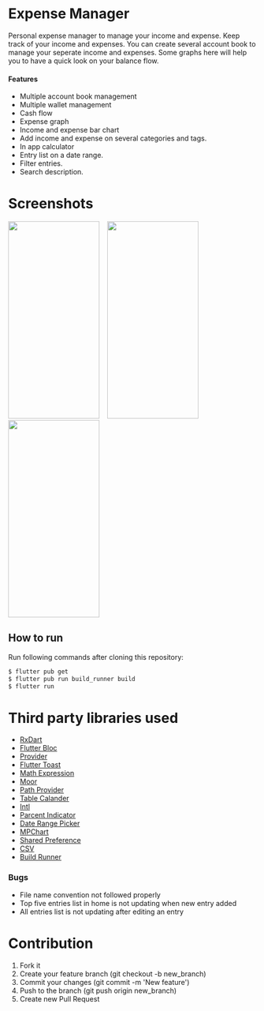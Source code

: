 # Expense Manager

Personal expense manager to manage your income and expense. Keep track of your income and expenses. You can create several account book to manage your seperate income and expenses. Some graphs here will help you to have a quick look on your balance flow.

#### Features
- Multiple account book management
- Multiple wallet management
- Cash flow
- Expense graph
- Income and expense bar chart
- Add income and expense on several categories and tags.
- In app calculator
- Entry list on a date range.
- Filter entries.
- Search description.

# Screenshots
<img src="https://raw.githubusercontent.com/shafayathossain/Flutter-Expense-Manager/master/screenshots/screenshot_1.png" width="185" height="400">&nbsp;&nbsp;&nbsp;&nbsp;<img src="https://raw.githubusercontent.com/shafayathossain/Flutter-Expense-Manager/master/screenshots/screenshot_2.png" width="185" height="400">&nbsp;&nbsp;&nbsp;&nbsp;<img src="https://raw.githubusercontent.com/shafayathossain/Flutter-Expense-Manager/master/screenshots/screenshot_3.png" width="185" height="400">

## How to run
Run following commands after cloning this repository:
```sh
$ flutter pub get
$ flutter pub run build_runner build
$ flutter run
```
# Third party libraries used
- [RxDart](https://pub.dev/packages/rxdart)
- [Flutter Bloc](https://pub.dev/packages/flutter_bloc)
- [Provider](https://pub.dev/packages/provider)
- [Flutter Toast](https://pub.dev/packages/fluttertoast)
- [Math Expression](https://pub.dev/packages/math_expressions)
- [Moor](https://pub.dev/packages/moor_flutter)
- [Path Provider](https://pub.dev/packages/path_provider)
- [Table Calander](https://pub.dev/packages/table_calendar)
- [Intl](https://pub.dev/packages/intl)
- [Parcent Indicator](https://pub.dev/packages/percent_indicator)
- [Date Range Picker](https://pub.dev/packages/date_range_picker)
- [MPChart](https://pub.dev/packages/mp_chart)
- [Shared Preference](https://pub.dev/packages/shared_preferences)
- [CSV](https://pub.dev/packages/csv)
- [Build Runner](https://pub.dev/packages/build_runner)

### Bugs
- File name convention not followed properly
- Top five entries list in home is not updating when new entry added
- All entries list is not updating after editing an entry

# Contribution
1. Fork it
2. Create your feature branch (git checkout -b new_branch)
3. Commit your changes (git commit -m 'New feature')
4. Push to the branch (git push origin new_branch)
5. Create new Pull Request